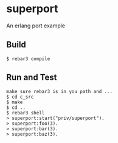 superport
=====

An erlang port example

Build
-----

    $ rebar3 compile

Run and Test
------------
    make sure rebar3 is in you path and ...
    $ cd c_src
    $ make
    $ cd ..
    $ rebar3 shell
    > superport:start("priv/superport").
    > superport:foo(3).
    > superport:bar(3).
    > superport:baz(3).
    
